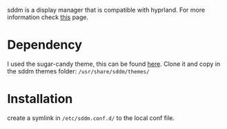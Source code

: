sddm is a display manager that is compatible with hyprland.
For more information check [this](https://wiki.archlinux.org/title/SDDM) page.

# Dependency
I used the sugar-candy theme, this can be found [here](https://github.com/Kangie/sddm-sugar-candy).
Clone it and copy in the sddm themes folder: `/usr/share/sddm/themes/`

# Installation
create a symlink in `/etc/sddm.conf.d/` to the local conf file.
